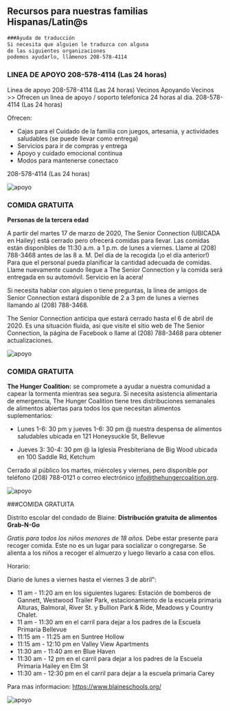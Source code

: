## Recursos para nuestras familias Hispanas/Latin@s

```markdown
###Ayuda de traducción
Si necesita que alguien le traduzca con alguna 
de las siguientes organizaciones 
podemos ayudarlo, llámenos 208-578-4114
```

### LINEA DE APOYO 208-578-4114  (Las 24 horas)

Linea de apoyo 208-578-4114  (Las 24 horas)
Vecinos Apoyando Vecinos >> Ofrecen un linea de apoyo / soporto telefonica 24 horas al dia.  208-578-4114  (Las 24 horas)

Ofrecen:
- Cajas para el Cuidado de la familia con juegos, artesania, y actividades saludables (se puede llevar como entrega)
- Servicios para ir de compras y entrega
- Apoyo y cuidado emocional continua
- Modos para mantenerse conectaco 

208-578-4114  (Las 24 horas)
  
 <img src="https://i.imgur.com/EmfSiG0.jpg" alt="apoyo">
 



### COMIDA GRATUITA 
**Personas de la tercera edad**

A partir del martes 17 de marzo de 2020, The Senior Connection (UBICADA en Hailey) está cerrado pero ofrecerá comidas para llevar. Las comidas están disponibles de 11:30 a.m. a 1 p.m. de lunes a viernes. Llame al (208) 788-3468 antes de las 8 a. M. Del día de la recogida (¡o el día anterior!) Para que el personal pueda planificar la cantidad adecuada de comidas. Llame nuevamente cuando llegue a The Senior Connection y la comida será entregada en su automóvil. Servicio en la acera!

Si necesita hablar con alguien o tiene preguntas, la línea de amigos de Senior Connection estará disponible de 2 a 3 pm de lunes a viernes llamando al (208) 788-3468.

The Senior Connection anticipa que estará cerrado hasta el 6 de abril de 2020. Es una situación fluida, así que visite el sitio web de The Senior Connection, la página de Facebook o llame al (208) 788-3468 para obtener actualizaciones.

<img src="https://i.imgur.com/hBVQGxv.png" alt="apoyo">




### COMIDA GRATUITA 
**The Hunger Coalition:** se compromete a ayudar a nuestra comunidad a capear la tormenta mientras sea segura. Si necesita asistencia alimentaria de emergencia, The Hunger Coalition tiene tres distribuciones semanales de alimentos abiertas para todos los que necesitan alimentos suplementarios:

- Lunes 1-6: 30 pm y jueves 1-6: 30 pm @ nuestra despensa de alimentos saludables ubicada en 121 Honeysuckle St, Bellevue

- Jueves 3: 30-4: 30 pm @ la Iglesia Presbiteriana de Big Wood ubicada en 100 Saddle Rd, Ketchum

Cerrado al público los martes, miércoles y viernes, pero disponible por teléfono (208) 788-0121 o correo electrónico info@thehungercoalition.org.

<img src="https://res.cloudinary.com/grohealth/image/upload/v1583764330/DCUK/Content/iStock-680111050.jpg" alt="apoyo">
 
 
 
 
 
 
###COMIDA GRATUITA

Distrito escolar del condado de Blaine:
**Distribución gratuita de alimentos Grab-N-Go**

_Gratis para todos los niños menores de 18 años._ Debe estar presente para recoger comida. Este no es un lugar para socializar o congregarse. Se alienta a los niños a recoger el almuerzo y luego llevarlo a casa con ellos.

Horario: 

Diario de lunes a viernes hasta el viernes 3 de abril":
- 11 am - 11:20 am en los siguientes lugares: Estación de bomberos de Gannett, Westwood Trailer Park, estacionamiento de la escuela primaria Alturas, Balmoral, River St. y Bullion Park & Ride, Meadows y Country Chalet.
- 11 am - 11:30 am en el carril para dejar a los padres de la Escuela Primaria Bellevue
- 11:15 am - 11:25 am en Suntree Hollow
- 11:15 am - 12:10 pm en Valley View Apartments
- 11:30 am - 11:40 am en Blue Haven
- 11:30 am - 12 pm en el carril para dejar a los padres de la Escuela Primaria Hailey en Elm St
- 11:30 am - 12:30 pm en el carril para dejar a la escuela primaria Carey

Para mas informacion: https://www.blaineschools.org/

<img src="https://i.imgur.com/srlwvnF.jpg" alt="apoyo">


